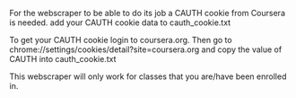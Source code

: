For the webscraper to be able to do its job a CAUTH cookie from Coursera is needed.
add your CAUTH cookie data to cauth_cookie.txt

To get your CAUTH cookie login to coursera.org.
Then go to chrome://settings/cookies/detail?site=coursera.org and copy the value of CAUTH into cauth_cookie.txt

This webscraper will only work for classes that you are/have been enrolled in.